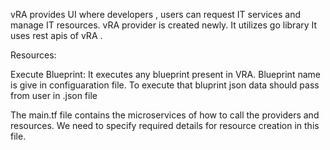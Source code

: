 vRA provides UI where developers , users can request IT services and manage IT resources. vRA provider is created newly. 
It utilizes go library It uses rest apis of vRA  .  

Resources:

Execute Blueprint:
 It executes any blueprint present in VRA.
 Blueprint name is give in configuaration file.
 To execute that bluprint json data should pass from user in .json file  

The main.tf file contains the microservices of how to call the providers and resources. We need to specify required details for resource creation in this file.





